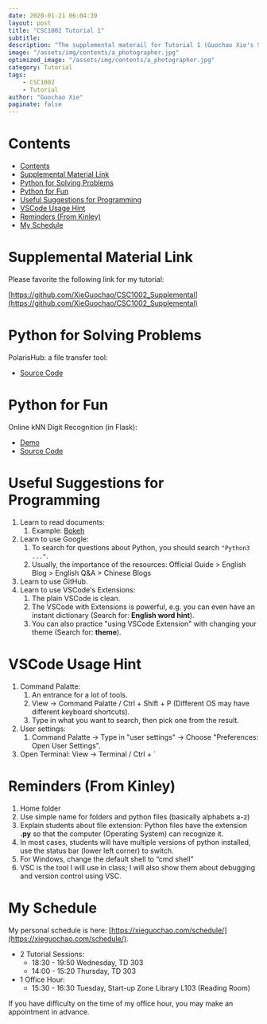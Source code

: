 ```yaml
---
date: 2020-01-21 06:04:39
layout: post
title: "CSC1002 Tutorial 1"
subtitle:
description: "The supplemental materail for Tutorial 1 (Guochao Xie's Session), CSC1002, Spring 2020"
image: "/assets/img/contents/a_photographer.jpg"
optimized_image: "/assets/img/contents/a_photographer.jpg"
category: Tutorial
tags:
    - CSC1002
    - Tutorial
author: "Guochao Xie"
paginate: false
---
```



Contents
===

- [Contents](#contents)
- [Supplemental Material Link](#supplemental-material-link)
- [Python for Solving Problems](#python-for-solving-problems)
- [Python for Fun](#python-for-fun)
- [Useful Suggestions for Programming](#useful-suggestions-for-programming)
- [VSCode Usage Hint](#vscode-usage-hint)
- [Reminders (From Kinley)](#reminders-from-kinley)
- [My Schedule](#my-schedule)

Supplemental Material Link
===

Please favorite the following link for my tutorial:

[https://github.com/XieGuochao/CSC1002_Supplemental](https://github.com/XieGuochao/CSC1002_Supplemental)


Python for Solving Problems
===

PolarisHub: a file transfer tool:
- [Source Code](https://github.com/PolarisStudio/polarishub_flask)

Python for Fun
===

Online kNN Digit Recognition (in Flask): 
- [Demo](http://120.27.144.199:9000/)
- [Source Code](https://github.com/XieGuochao/knn_flask)

Useful Suggestions for Programming
===

1. Learn to read documents:
   1. Example: [Bokeh](https://github.com/bokeh/bokeh)
2. Learn to use Google:
   1. To search for questions about Python, you should search `"Python3 ..."`.
   2. Usually, the importance of the resources: Official Guide > English Blog > English Q&A > Chinese Blogs
3. Learn to use GitHub.
4. Learn to use VSCode's Extensions:
   1. The plain VSCode is clean.
   2. The VSCode with Extensions is powerful, e.g. you can even have an instant dictionary (Search for: **English word hint**).
   3. You can also practice "using VSCode Extension" with changing your theme (Search for: **theme**).

VSCode Usage Hint
===

1. Command Palatte:
   1. An entrance for a lot of tools.
   2. View -> Command Palatte / Ctrl + Shift + P (Different OS may have different keyboard shortcuts).
   3. Type in what you want to search, then pick one from the result.
2. User settings:
   1. Command Palatte -> Type in "user settings" -> Choose "Preferences: Open User Settings".
3. Open Terminal: View -> Terminal / Ctrl + `

Reminders (From Kinley)
===

1. Home folder
2. Use simple name for folders and python files (basically alphabets a-z)
3. Explain students about file extension: Python files have the extension **.py** so that the computer (Operating System) can recognize it.
4. In most cases, students will have multiple versions of python installed, use the status bar (lower left corner) to switch.
5. For Windows, change the default shell to “cmd shell”
6. VSC is the tool I will use in class; I will also show them about debugging and version control using VSC.

My Schedule
===

My personal schedule is here: [https://xieguochao.com/schedule/](https://xieguochao.com/schedule/).

- 2 Tutorial Sessions:
  - 18:30 - 19:50 Wednesday, TD 303
  - 14:00 - 15:20 Thursday, TD 303
- 1 Office Hour:
  - 15:30 - 16:30 Tuesday, Start-up Zone Library L103 (Reading Room)

If you have difficulty on the time of my office hour, you may make an appointment in advance.
